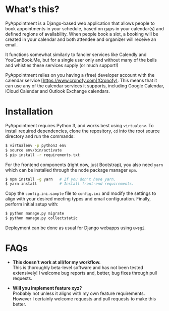 # What's this?

PyAppointment is a Django-based web application that allows people to book
appointments in your schedule, based on gaps in your calendar(s) and defined
regions of availability. When people book a slot, a booking will be created in
your calendar and both attendee and organizer will receive an email.

It functions somewhat similarly to fancier services like Calendly and
YouCanBook.Me, but for a single user only and without many of the bells and
whistles these services supply (or much support!)

PyAppointment relies on you having a (free) developer account with the calendar
service [https://www.cronofy.com](Cronofy). This means that it can use any of
the calendar services it supports, including Google Calendar, iCloud Calendar
and Outlook Exchange calendars.

# Installation

PyAppointment requires Python 3, and works best using `virtualenv`. To install
required dependencies, clone the repository, `cd` into the root source directory
and run the commands:

```bash
$ virtualenv -p python3 env
$ source env/bin/activate
$ pip install -r requirements.txt
```

For the frontend components (right now, just Bootstrap), you also need `yarn`
which can be installed through the node package manager `npm`.

```bash
$ npm install -g yarn   # If you don't have yarn.
$ yarn install          # Install front-end requirements.
```

Copy the `config.ini.sample` file to `config.ini` and modify the settings to
align with your desired meeting types and email configuration. Finally, perform
initial setup with:

```bash
$ python manage.py migrate
$ python manage.py collectstatic
```

Deployment can be done as usual for Django webapps using `uwsgi`.

# FAQs

- **This doesn't work at all/for my workflow.**  
  This is thoroughly beta-level software and has not been tested extensively! I
  welcome bug reports and, better, bug fixes through pull requests.

- **Will you implement feature xyz?**  
  Probably not unless it aligns with my own feature requirements. However I
  certainly welcome requests and pull requests to make this better.
